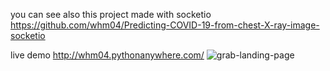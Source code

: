 you can see also this project made with socketio
https://github.com/whm04/Predicting-COVID-19-from-chest-X-ray-image-socketio


live demo http://whm04.pythonanywhere.com/
![grab-landing-page](https://github.com/whm04/Deep-COVID-Predicting-COVID-19-from-chest-X-ray-images/blob/master/demo.gif)






